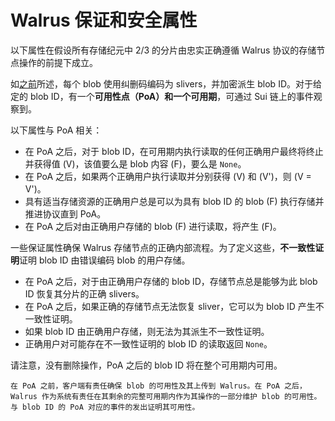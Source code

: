 # Walrus 保证和安全属性

以下属性在假设所有存储纪元中 2/3 的分片由忠实正确遵循 Walrus 协议的存储节点操作的前提下成立。

如[之前](./encoding_zh.md)所述，每个 blob 使用纠删码编码为 slivers，并加密派生 blob ID。对于给定的 blob ID，有一个**可用性点（PoA）**和一个**可用期**，可通过 Sui 链上的事件观察到。

以下属性与 PoA 相关：

- 在 PoA 之后，对于 blob ID，在可用期内执行读取的任何正确用户最终将终止并获得值 \(V\)，该值要么是 blob 内容 \(F\)，要么是 `None`。
- 在 PoA 之后，如果两个正确用户执行读取并分别获得 \(V\) 和 \(V'\)，则 \(V = V'\)。
- 具有适当存储资源的正确用户总是可以为具有 blob ID 的 blob \(F\) 执行存储并推进协议直到 PoA。
- 在 PoA 之后对由正确用户存储的 blob \(F\) 进行读取，将产生 \(F\)。

一些保证属性确保 Walrus 存储节点的正确内部流程。为了定义这些，**不一致性证明**证明 blob ID 由错误编码 blob 的用户存储。

- 在 PoA 之后，对于由正确用户存储的 blob ID，存储节点总是能够为此 blob ID 恢复其分片的正确 slivers。
- 在 PoA 之后，如果正确的存储节点无法恢复 sliver，它可以为 blob ID 产生不一致性证明。
- 如果 blob ID 由正确用户存储，则无法为其派生不一致性证明。
- 正确用户对可能存在不一致性证明的 blob ID 的读取返回 `None`。

请注意，没有删除操作，PoA 之后的 blob ID 将在整个可用期内可用。

```admonish tip title="经验法则"
在 PoA 之前，客户端有责任确保 blob 的可用性及其上传到 Walrus。在 PoA 之后，Walrus 作为系统有责任在其剩余的完整可用期内作为其操作的一部分维护 blob 的可用性。与 blob ID 的 PoA 对应的事件的发出证明其可用性。
```